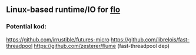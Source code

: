 ## Linux-based runtime/IO for [flo](../../sajban/flo)

### Potential kod:
https://github.com/irrustible/futures-micro
https://github.com/librelois/fast-threadpool
https://github.com/zesterer/flume (fast-threadpool dep)
